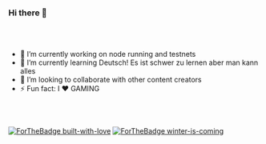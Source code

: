 ### Hi there 👋

<!--
**neuweltgeld/neuweltgeld** is a ✨ _special_ ✨ repository because its `README.md` (this file) appears on your GitHub profile.

Here are some ideas to get you started:

- 
- 
- 👯 I’m looking to collaborate on ...
- 🤔 I’m looking for help with ...
- 💬 Ask me about ...
- 
- 😄 Pronouns: ...
- ⚡ Fun fact: ...
--><br><br>
<ul>
<li>🔭 I’m currently working on node running and testnets</li>
<li>🌱 I’m currently learning Deutsch! Es ist schwer zu lernen aber man kann alles</li>
<li>👯 I’m looking to collaborate with other content creators  </li>
<li>⚡ Fun fact: I ❤️ GAMING  </li>
</ul>

<br><br>

[![ForTheBadge built-with-love](http://ForTheBadge.com/images/badges/built-with-love.svg)](https://GitHub.com/Naereen/) [![ForTheBadge winter-is-coming](http://ForTheBadge.com/images/badges/winter-is-coming.svg)](http://ForTheBadge.com)
